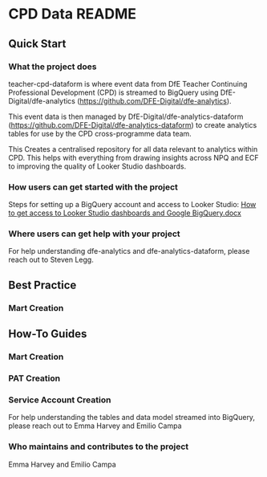# CPD Data README
## Quick Start
### What the project does 

teacher-cpd-dataform is where event data from DfE Teacher Continuing Professional Development (CPD) is streamed to BigQuery using DfE-Digital/dfe-analytics  (https://github.com/DFE-Digital/dfe-analytics).

This event data is then managed by DfE-Digital/dfe-analytics-dataform (https://github.com/DFE-Digital/dfe-analytics-dataform) to create analytics tables for use by the CPD cross-programme data team.  

This Creates a centralised repository for all data relevant to analytics within CPD. This helps with everything from drawing insights across NPQ and ECF to improving the quality of Looker Studio dashboards. 

### How users can get started with the project 

Steps for setting up a BigQuery account and access to Looker Studio: [How to get access to Looker Studio dashboards and Google BigQuery.docx](https://educationgovuk.sharepoint.com/:w:/r/sites/TeacherServices/Shared%20Documents/General/Data%20insights%20team/1.%20How%20to%20guides/How%20to%20get%20access%20to%20Looker%20Studio%20dashboards%20and%20Google%20BigQuery.docx?d=w923f1508c5464ad7b5eeb8e3ce2a4b29&csf=1&web=1&e=4WyV0G) 

### Where users can get help with your project 

For help understanding dfe-analytics and dfe-analytics-dataform, please reach out to Steven Legg. 

## Best Practice
### Mart Creation

## How-To Guides
### Mart Creation
### PAT Creation
### Service Account Creation


For help understanding the tables and data model streamed into BigQuery, please reach out to Emma Harvey and Emilio Campa 


### Who maintains and contributes to the project 

Emma Harvey and Emilio Campa 
